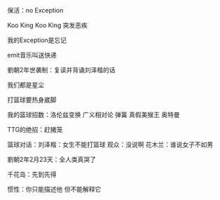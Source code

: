 保活：no Exception

Koo King Koo King 突发恶疾

我的Exception是忘记

emit音乐叫送快递

劉朝2年世袭制：复读并背诵刘泽楷的话

我们都是星尘

打篮球要热身崴脚

我的篮球招数：洛伦兹变换 广义相对论 弹簧 真假美猴王 奥特曼

TTG的绝招：赶猪笼

篮球对话：刘泽楷：女生不能打篮球 观众：没说啊 花木兰：谁说女子不如男

劉朝2年2月23天：全人类真哭了

千花岛：先到先得

惯性：你只能描述他 但不能解释它